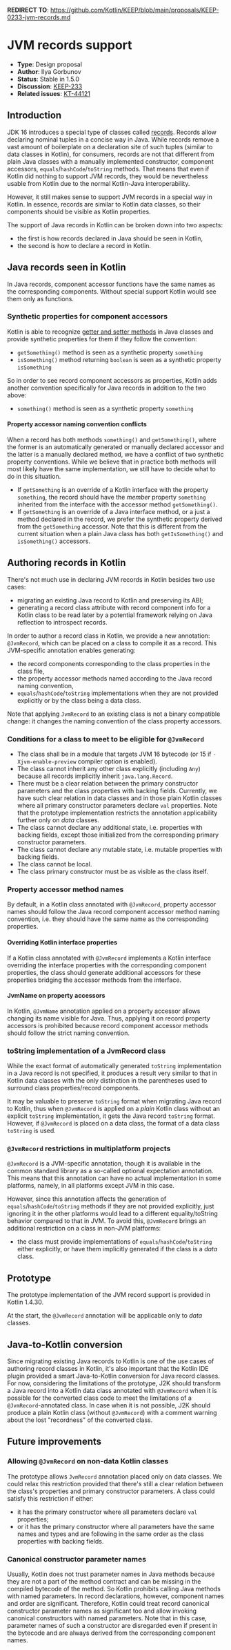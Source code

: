 **REDIRECT TO**: https://github.com/Kotlin/KEEP/blob/main/proposals/KEEP-0233-jvm-records.md

# JVM records support

* **Type**: Design proposal
* **Author**: Ilya Gorbunov
* **Status**: Stable in 1.5.0
* **Discussion**: [KEEP-233](https://github.com/Kotlin/KEEP/issues/233)
* **Related issues**: [KT-44121](https://youtrack.jetbrains.com/issue/KT-44121)

## Introduction

JDK 16 introduces a special type of classes called [records](https://openjdk.java.net/jeps/395). Records allow declaring
nominal tuples in a concise way in Java. While records remove a vast amount of boilerplate on a declaration site of such
tuples (similar to data classes in Kotlin), for consumers, records are not that different from plain Java classes
with a manually implemented constructor, component accessors, `equals`/`hashCode`/`toString` methods. 
That means that even if Kotlin did nothing to support JVM records, they would be nevertheless usable from Kotlin 
due to the normal Kotlin-Java interoperability.

However, it still makes sense to support JVM records in a special way in Kotlin. In essence, records are similar to 
Kotlin data classes, so their components should be visible as Kotlin properties.

The support of Java records in Kotlin can be broken down into two aspects: 
 - the first is how records declared in Java should be seen in Kotlin, 
 - the second is how to declare a record in Kotlin.

## Java records seen in Kotlin

In Java records, component accessor functions have the same names as the corresponding components. Without special support
Kotlin would see them only as functions.

### Synthetic properties for component accessors

Kotlin is able to recognize [getter and setter methods](https://kotlinlang.org/docs/reference/java-interop.html#getters-and-setters) 
in Java classes and provide synthetic properties for them if they follow the convention:
- `getSomething()` method is seen as a synthetic property `something`
- `isSomething()` method returning `boolean` is seen as a synthetic property `isSomething`

So in order to see record component accessors as properties, Kotlin adds another convention specifically for Java records
in addition to the two above:
- `something()` method is seen as a synthetic property `something`

#### Property accessor naming convention conflicts

When a record has both methods `something()` and `getSomething()`, where the former is an automatically generated or
manually declared accessor and the latter is a manually declared method, we have a conflict of two synthetic property
conventions. While we believe that in practice both methods will most likely have the same implementation, we still have
to decide what to do in this situation.

- If `getSomething` is an override of a Kotlin interface with the property `something`, the record should have the
_member_ property `something` inherited from the interface with the accessor method `getSomething()`.
- If `getSomething` is an override of a Java interface method, or a just a method declared in the record, 
we prefer the synthetic property derived from the `getSomething` accessor. 
Note that this is different from the current situation when a plain Java class has both `getIsSomething()` and `isSomething()` 
accessors.

## Authoring records in Kotlin

There's not much use in declaring JVM records in Kotlin besides two use cases:
- migrating an existing Java record to Kotlin and preserving its ABI;
- generating a record class attribute with record component info for a Kotlin class to be read later 
  by a potential framework relying on Java reflection to introspect records.

In order to author a record class in Kotlin, we provide a new annotation: `@JvmRecord`, which can be placed on a class
to compile it as a record. This JVM-specific annotation enables generating:
- the record components corresponding to the class properties in the class file,
- the property accessor methods named according to the Java record naming convention,
- `equals`/`hashCode`/`toString` implementations when they are not provided explicitly or by the class being a data class.

Note that applying `JvmRecord` to an existing class is not a binary compatible change: it changes
the naming convention of the class property accessors.


### Conditions for a class to meet to be eligible for `@JvmRecord`

- The class shall be in a module that targets JVM 16 bytecode (or 15 if `-Xjvm-enable-preview` compiler option is enabled).
- The class cannot inherit any other class explicitly (including `Any`) because all records implicitly inherit `java.lang.Record`.
- There must be a clear relation between the primary constructor parameters and the class properties with backing fields. 
  Currently, we have such clear relation in data classes and in those plain Kotlin classes where all 
  primary constructor parameters declare `val` properties.
  Note that the prototype implementation restricts the annotation applicability further only on _data_ classes.
- The class cannot declare any additional state, i.e. properties with backing fields, 
  except those initialized from the corresponding primary constructor parameters.
- The class cannot declare any mutable state, i.e. mutable properties with backing fields.
- The class cannot be local.
- The class primary constructor must be as visible as the class itself.

### Property accessor method names

By default, in a Kotlin class annotated with `@JvmRecord`, property accessor names should follow the Java record 
component accessor method naming convention, i.e. they should have the same name as the corresponding properties.

#### Overriding Kotlin interface properties

If a Kotlin class annotated with `@JvmRecord` implements a Kotlin interface overriding the interface properties 
with the corresponding component properties, the class should generate additional accessors for these properties 
bridging the accessor methods from the interface.

#### JvmName on property accessors

<!-- Not supported initially:
In Kotlin, it is possible to change the generated names of property accessor methods by annotating these properties with 
the `@JvmName` annotation. In case if `@JvmName` is applied on a property of a Kotlin class annotated with `@JvmRecord`,
it doesn't rename the property accessor method, but generates an additional method with the specified name, 
which invokes the property accessor.
-->

In Kotlin, `@JvmName` annotation applied on a property accessor allows changing its name visible for Java. 
Thus, applying it on record property accessors is prohibited because record component accessor methods should 
follow the strict naming convention.

### toString implementation of a JvmRecord class

While the exact format of automatically generated `toString` implementation in a Java record is not specified, 
it produces a result very similar to that in Kotlin data classes with the only distinction in the parentheses used
to surround class properties/record components.

It may be valuable to preserve `toString` format when migrating Java record to Kotlin, thus when `@JvmRecord` is applied
on a _plain_ Kotlin class without an explicit `toString` implementation, it gets the Java record `toString` format.
However, if `@JvmRecord` is placed on a data class, the format of a data class `toString` is used.

### `@JvmRecord` restrictions in multiplatform projects

`@JvmRecord` is a JVM-specific annotation, though it is available in the common standard library as a so-called
optional expectation annotation. This means that this annotation can have no actual implementation in some platforms,
namely, in all platforms except JVM in this case.

However, since this annotation affects the generation of `equals`/`hashCode`/`toString` methods if they are not provided 
explicitly, just ignoring it in the other platforms would lead to a different equality/toString behavior compared to 
that in JVM. To avoid this, `@JvmRecord` brings an additional restriction on a class in non-JVM platforms: 
- the class must provide implementations of `equals`/`hashCode`/`toString` either explicitly, 
  or have them implicitly generated if the class is a _data_ class.

## Prototype

The prototype implementation of the JVM record support is provided in Kotlin 1.4.30.

At the start, the `@JvmRecord` annotation will be applicable only to _data_ classes.

## Java-to-Kotlin conversion

Since migrating existing Java records to Kotlin is one of the use cases of authoring record classes in Kotlin,
it's also important that the Kotlin IDE plugin provided a smart Java-to-Kotlin conversion for Java record classes.
For now, considering the limitations of the prototype, J2K should transform a Java record into a Kotlin data class
annotated with `@JvmRecord` when it is possible for the converted class code to meet the limitations of a 
`@JvmRecord`-annotated class. In case when it is not possible, J2K should produce a plain Kotlin class (without `@JvmRecord`)
with a comment warning about the lost "recordness" of the converted class.

## Future improvements

### Allowing `@JvmRecord` on non-data Kotlin classes

The prototype allows `JvmRecord` annotation placed only on data classes. We could relax this restriction provided that 
there's still a clear relation between the class's properties and primary constructor parameters. A class could satisfy
this restriction if either:
- it has the primary constructor where all parameters declare `val` properties;
- or it has the primary constructor where all parameters have the same names and types and are following in the same order
  as the class properties with backing fields.

### Canonical constructor parameter names

Usually, Kotlin does not trust parameter names in Java methods because they are not a part of the method contract 
and can be missing in the compiled bytecode of the method. So Kotlin prohibits calling Java methods with named parameters.
In record declarations, however, component names and order are significant. 
Therefore, Kotlin could treat record canonical constructor parameter names as significant too and allow invoking
canonical constructors with named parameters. Note that in this case, parameter names of such a constructor 
are disregarded even if present in the bytecode and are always derived from the corresponding component names.
